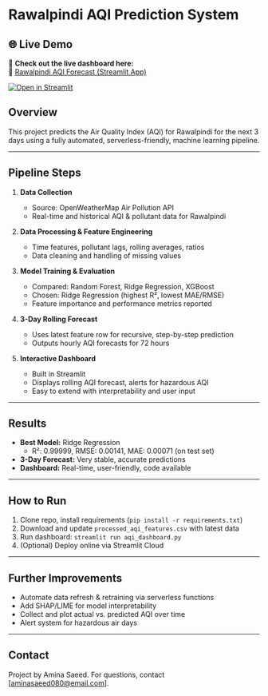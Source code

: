 # Rawalpindi AQI Prediction System
## 🌐 Live Demo

🚀 **Check out the live dashboard here:**  
🔗 [Rawalpindi AQI Forecast (Streamlit App)](https://itsas3-rawalpinidi-aqi-predictor-aqi-dashboard-clean-7k2ygl.streamlit.app/)

[![Open in Streamlit](https://static.streamlit.io/badges/streamlit_badge_black_white.svg)](https://itsas3-rawalpinidi-aqi-predictor-aqi-dashboard-clean-7k2ygl.streamlit.app/)

## Overview

This project predicts the Air Quality Index (AQI) for Rawalpindi for the next 3 days using a fully automated, serverless-friendly, machine learning pipeline.

---

## Pipeline Steps

1. **Data Collection**
    - Source: OpenWeatherMap Air Pollution API
    - Real-time and historical AQI & pollutant data for Rawalpindi

2. **Data Processing & Feature Engineering**
    - Time features, pollutant lags, rolling averages, ratios
    - Data cleaning and handling of missing values

3. **Model Training & Evaluation**
    - Compared: Random Forest, Ridge Regression, XGBoost
    - Chosen: Ridge Regression (highest R², lowest MAE/RMSE)
    - Feature importance and performance metrics reported

4. **3-Day Rolling Forecast**
    - Uses latest feature row for recursive, step-by-step prediction
    - Outputs hourly AQI forecasts for 72 hours

5. **Interactive Dashboard**
    - Built in Streamlit
    - Displays rolling AQI forecast, alerts for hazardous AQI
    - Easy to extend with interpretability and user input

---

## Results

- **Best Model:** Ridge Regression
    - R²: 0.99999, RMSE: 0.00141, MAE: 0.00071 (on test set)
- **3-Day Forecast:** Very stable, accurate predictions
- **Dashboard:** Real-time, user-friendly, code available

---

## How to Run

1. Clone repo, install requirements (`pip install -r requirements.txt`)
2. Download and update `processed_aqi_features.csv` with latest data
3. Run dashboard: `streamlit run aqi_dashboard.py`
4. (Optional) Deploy online via Streamlit Cloud

---

## Further Improvements

- Automate data refresh & retraining via serverless functions
- Add SHAP/LIME for model interpretability
- Collect and plot actual vs. predicted AQI over time
- Alert system for hazardous air days

---

## Contact

Project by Amina Saeed. For questions, contact [aminasaeed080@email.com].
